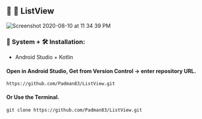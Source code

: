 ## 🤖 📱 ListView

![Screenshot 2020-08-10 at 11 34 39 PM](https://user-images.githubusercontent.com/45048950/89811088-b48a3d00-db70-11ea-885f-2fa6068a0048.png)

### 🧰 System + 🛠️ Installation: 

* Android Studio + Kotlin

#### Open in Android Studio, Get from Version Control -> enter repository URL.

```
https://github.com/Padman83/ListView.git
```

#### Or Use the Terminal.

```
git clone https://github.com/Padman83/ListView.git
